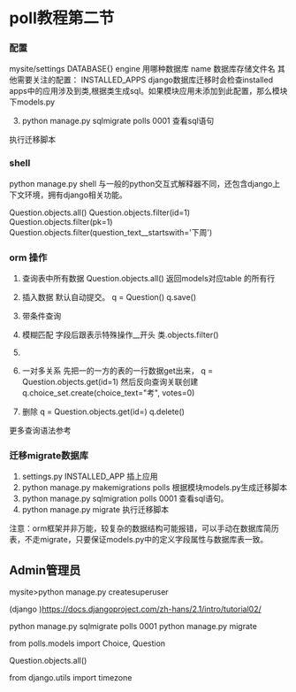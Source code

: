 poll教程第二节
===
### 配置
mysite/settings
DATABASE{}   engine 用哪种数据库  name 数据库存储文件名
其他需要关注的配置：
INSTALLED_APPS django数据库迁移时会检查installed apps中的应用涉及到类,根据类生成sql。如果模块应用未添加到此配置，那么模块下models.py





3. python manage.py sqlmigrate polls
 0001  查看sql语句


执行迁移脚本
### shell
python manage.py shell  与一般的python交互式解释器不同，还包含django上下文环境，拥有django相关功能。


Question.objects.all()
Question.objects.filter(id=1)
Question.objects.filter(pk=1)
Question.objects.filter(question_text__startswith='下周')


### orm 操作
1. 查询表中所有数据
Question.objects.all() 返回models对应table
的所有行
2. 插入数据  默认自动提交。
q = Question()
q.save()
3. 带条件查询
4. 模糊匹配   字段后跟表示特殊操作__开头
类.objects.filter()

5. 
8. 一对多关系
先把一的一方的表的一行数据get出来，
q = Question.objects.get(id=1)
然后反向查询关联创建 q.choice_set.create(choice_text="考", votes=0)
9. 删除
q = Question.objects.get(id=)
q.delete()

更多查询语法参考

### 迁移migrate数据库
1. settings.py INSTALLED_APP 插上应用
2. python manage.py makemigrations polls   根据模块models.py生成迁移脚本
3. python manage.py sqlmigration polls 0001  查看sql语句。
4. python manage.py migrate  执行迁移脚本

注意：orm框架并非万能，较复杂的数据结构可能报错，可以手动在数据库简历表，不走migrate，只要保证models.py中的定义字段属性与数据库表一致。


## Admin管理员

mysite>python manage.py createsuperuser

(django )https://docs.djangoproject.com/zh-hans/2.1/intro/tutorial02/

python manage.py sqlmigrate polls
 0001
python manage.py migrate

from polls.models import Choice, Question

Question.objects.all()

from django.utils import timezone